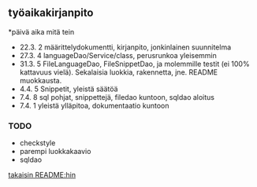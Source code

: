 
## työaikakirjanpito

*päivä aika mitä tein
* 22.3.  2   määrittelydokumentti, kirjanpito, jonkinlainen suunnitelma
* 27.3.  4   languageDao/Service/class, perusrunkoa yleisemmin
* 31.3.  5   FileLanguageDao, FileSnippetDao, ja molemmille testit (ei 100% kattavuus vielä). Sekalaisia luokkia, rakennetta, jne. README muokkausta.
 * 4.4.  5   Snippetit, yleistä säätöä
 * 7.4.  8   sql pohjat, snippettejä, filedao kuntoon, sqldao aloitus
 * 7.4.  1   yleistä ylläpitoa, dokumentaatio kuntoon
 ### TODO
 * checkstyle
 * parempi luokkakaavio
 * sqldao

[takaisin README:hin](https://github.com/sanikk/ot-harjoitust/blob/master/README.md)
